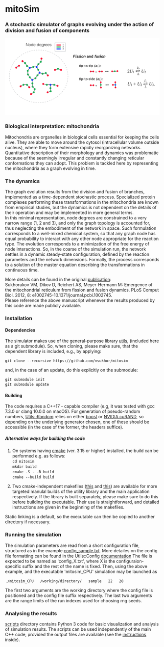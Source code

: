 #  mitoSim 

### A stochastic simulator of graphs evolving under the action of division and fusion of components

![dynamic graph](imgs/dynamic_graph.png)

### Biological interpretation: mitochondria

Mitochondria are organelles in biological cells essential for keeping the cells alive. 
They are able to move around the cytosol (intracellular volume outside nucleus), where they form extensive rapidly reorganizing networks.
Quantitative description of their morphology and dynamics was problematic 
because of the seemingly irregular and constantly changing reticular conformations they can adopt. 
This problem is tackled here by representing the mitochondria as a graph evolving in time. 

### The dynamics

The graph evolution results from the division and fusion of branches, implemented as a time-dependent stochastic process. 
Specialized protein complexes performing these transformations in the mitochondria are known from empirical studies, 
but the dynamics is not dependent on the details of their operation and may be implemented in more general terms.  
In this minimal representation, node degrees are constrained to a very narrow range (1, 2 and 3), 
and only the graph topology is accounted for, thus neglecting the embodiment of the network in space.
Such formulation corresponds to a well-mixed chemical system, so that any graph node has equal probability to interact with any other 
node appropriate for the reaction type. 
The evolution corresponds to a minimization of the free energy of node interactions. 
So, in the coarse of the simulation run, the network settles in a dynamic steady-state configuration,
defined by the reaction parameters and the network dimensions.
Formally, the process corresponds to a solution of the master equation describing the transformations in continuous time.

More details can be found in the original [publication](https://journals.plos.org/ploscompbiol/article?id=10.1371/journal.pcbi.1002745):  
Sukhorukov VM, Dikov D, Reichert AS, Meyer-Hermann M: Emergence of the mitochondrial reticulum from fission and fusion dynamics. 
PLoS Comput Biol. 2012, 8: e1002745-10.1371/journal.pcbi.1002745.  
Please reference the above manuscript whenever the results produced by this code are made publicly available.

### Installation

#### Dependencies

The simulator makes use of the general-purpose library [utils](https://github.com/vsukhor/utils), (included here as a git submodule).
So, when cloning, please make sure, that the dependent library is included, e.g., by applying:

    git clone --recursive https://github.com/vsukhor/mitosim

and, in the case of an update, do this explicitly on the submodule:

    git submodule init
    git submodule update

#### Building

The code requires a C++17 - capable compiler (e.g, it was tested with gcc 7.3.0 or clang 10.0.0 on macOS). 
For generation of pseudo-random numbers, [Utils::Random](https://github.com/vsukhor/utils/tree/master/utils/random) 
relies on either [boost](https://www.boost.org/) or [NVIDIA cuRAND](https://developer.nvidia.com/curand), so
depending on the underlying generator chosen, one of these should be accessible (in the case of the former, the headers suffice).

##### Alternative ways for building the code

1. On systems having [cmake](https://cmake.org) (ver. 3.15 or higher) installed, the build can be performed e.g. as follows:  
    `cd mitosim`  
    `mkdir build`  
    `cmake -S . -B build`  
    `cmake --build build`  
    
2. Two cmake-independent makefiles ([this](https://github.com/vsukhor/utils/blob/master/manual_make/Makefile) 
    and [this](manual_make/Makefile)) are available for more targeted manulal builds of the utility library and the main application respectively. 
    If the library is built separately, please make sure to do this before building the executable. 
    Their use is straightforward, and detailed instructions are given in the beginning of the makefiles.

Static linking is a default, so the executable can then be copied to another directory if necessary.

### Running the simulation

The simulation parameters are read from a short configuration file, structured 
as in the example [config_sample.txt](tests/config_sample.txt). 
More detailes on the config file formatting can be found in the 
Utils::Config [documentation](https://github.com/vsukhor/utils/blob/master/utils/config/conf_file_structure.md) 
The file is expected to be named as 'config_X.txt', where X is the configuraion-specific suffix and the rest of the name is fixed.
Then, using the above example, and the executable 'mitosim_CPU' simulation may be launched as

    ./mitosim_CPU   /working/directory/   sample   22   28

The first two arguments are the working directory where the config file is positioned and the config file suffix respectively.
The last two arguments are the range limits of the run indexes used for choosing rng seeds. 

### Analysing the results

[scripts](scripts/) directory contains Python 3 code for basic visualization and analysis of simulation results.
The scripts can be used independently of the main C++ code,  provided the output files are available (see the [instructions](scripts/README.md) inside). 
